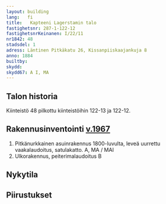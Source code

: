 ```yaml
---
layout: building
lang:   fi
title:   Kapteeni Lagerstamin talo
fastighetsnr: 287-1-122-12
fastighetsnrKeinanen: I/22/11
nr1842: 48
stadsdel: 1
adress: Läntinen Pitkäkatu 26, Kissanpiiskaajankuja 8
anno: 1884
builtby:
skydd:
skydd67: A I, MA
---
```


## Talon historia
Kiinteistö 48 pilkottu kiinteistöihin 122-13 ja 122-12.


## Rakennusinventointi <a href="/sources/keinanen_karki.pdf">v.1967</a>
1. Pitkänurkkainen asuinrakennus 1800-luvulta, leveä uurrettu vaakalaudoitus, satulakatto. A, MA / MAI
2. Ulkorakennus, peiterimalaudoitus B


## Nykytila

## Piirustukset
